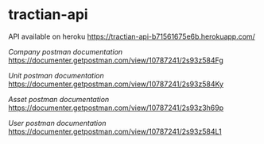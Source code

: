 # tractian-api
API available on heroku
https://tractian-api-b71561675e6b.herokuapp.com/

*Company postman documentation*
https://documenter.getpostman.com/view/10787241/2s93z584Fg

*Unit postman documentation*
https://documenter.getpostman.com/view/10787241/2s93z584Ky

*Asset postman documentation*
https://documenter.getpostman.com/view/10787241/2s93z3h69p

*User postman documentation*
https://documenter.getpostman.com/view/10787241/2s93z584L1
